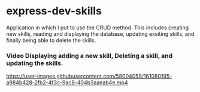 # express-dev-skills
  Application in which I put to use the CRUD method. This includes creating new skills, reading and displaying the database, updating exsiting skills, and finally being able to delete the skills.
### Video Displaying adding a new skill, Deleting a skill, and updating the skills.


https://user-images.githubusercontent.com/58004058/161080195-a984b428-2fb2-4f3c-9ac8-404b3aaeab4e.mp4
